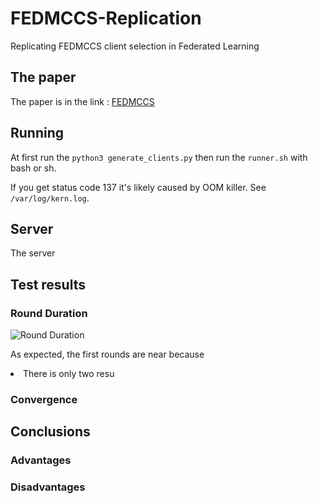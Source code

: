 # FEDMCCS-Replication
Replicating FEDMCCS client selection in Federated Learning
<br> 
## The paper
The paper is in the link : [FEDMCCS](https://ieeexplore.ieee.org/document/9212434)


## Running

At first run the `python3 generate_clients.py` then run the `runner.sh` with bash or sh.

If you get status code 137 it's likely caused by OOM killer. See `/var/log/kern.log`.

## Server
The server

## Test results
### Round Duration
![Round Duration](https://github.com/bigwhoman/FEDMCCS-Replication/assets/79264715/75c8635d-46f2-47dc-bcd4-53e37d199ebd)

As expected, the first rounds are near because
<li> There is only two resu</li>

### Convergence

## Conclusions

### Advantages

### Disadvantages
